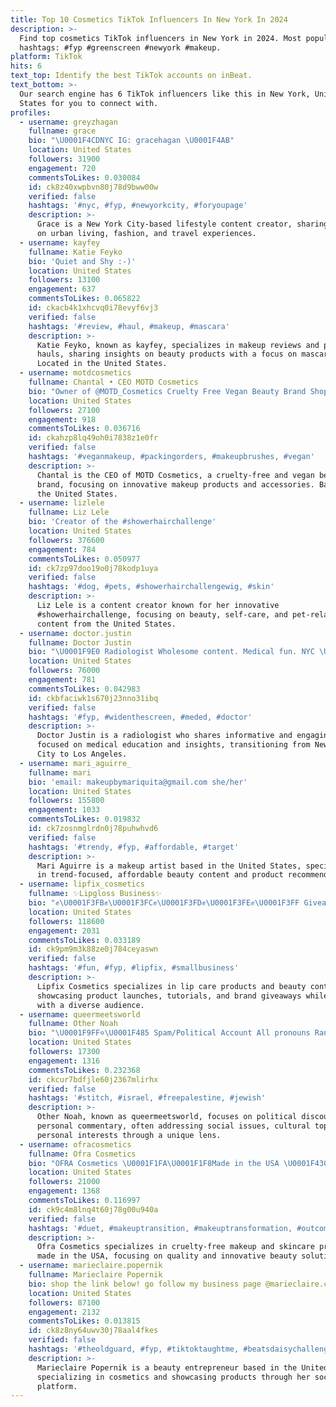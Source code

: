 ```yaml
---
title: Top 10 Cosmetics TikTok Influencers In New York In 2024
description: >-
  Find top cosmetics TikTok influencers in New York in 2024. Most popular
  hashtags: #fyp #greenscreen #newyork #makeup.
platform: TikTok
hits: 6
text_top: Identify the best TikTok accounts on inBeat.
text_bottom: >-
  Our search engine has 6 TikTok influencers like this in New York, United
  States for you to connect with.
profiles:
  - username: greyzhagan
    fullname: grace
    bio: "\U0001F4CDNYC IG: gracehagan \U0001F4AB"
    location: United States
    followers: 31900
    engagement: 720
    commentsToLikes: 0.030084
    id: ck8z40xwpbvn80j78d9bww00w
    verified: false
    hashtags: '#nyc, #fyp, #newyorkcity, #foryoupage'
    description: >-
      Grace is a New York City-based lifestyle content creator, sharing insights
      on urban living, fashion, and travel experiences.
  - username: kayfey
    fullname: Katie Feyko
    bio: 'Quiet and Shy :-)'
    location: United States
    followers: 13100
    engagement: 637
    commentsToLikes: 0.065822
    id: ckacb4k1xhcvq0i78evyf6vj3
    verified: false
    hashtags: '#review, #haul, #makeup, #mascara'
    description: >-
      Katie Feyko, known as kayfey, specializes in makeup reviews and product
      hauls, sharing insights on beauty products with a focus on mascara.
      Located in the United States.
  - username: motdcosmetics
    fullname: Chantal • CEO MOTD Cosmetics
    bio: "Owner of @MOTD_Cosmetics Cruelty Free Vegan Beauty Brand Shop Here\U0001F447\U0001F3FC"
    location: United States
    followers: 27100
    engagement: 918
    commentsToLikes: 0.036716
    id: ckahzp8lq49oh0i7838z1e0fr
    verified: false
    hashtags: '#veganmakeup, #packingorders, #makeupbrushes, #vegan'
    description: >-
      Chantal is the CEO of MOTD Cosmetics, a cruelty-free and vegan beauty
      brand, focusing on innovative makeup products and accessories. Based in
      the United States.
  - username: lizlele
    fullname: Liz Lele
    bio: 'Creator of the #showerhairchallenge'
    location: United States
    followers: 376600
    engagement: 784
    commentsToLikes: 0.050977
    id: ck7zp97doo19o0j78kodp1uya
    verified: false
    hashtags: '#dog, #pets, #showerhairchallengewig, #skin'
    description: >-
      Liz Lele is a content creator known for her innovative
      #showerhairchallenge, focusing on beauty, self-care, and pet-related
      content from the United States.
  - username: doctor.justin
    fullname: Doctor Justin
    bio: "\U0001F9E0 Radiologist Wholesome content. Medical fun. NYC \U0001F51C LA"
    location: United States
    followers: 76000
    engagement: 781
    commentsToLikes: 0.042983
    id: ckbfaciwk1s670j23nno31ibq
    verified: false
    hashtags: '#fyp, #widenthescreen, #meded, #doctor'
    description: >-
      Doctor Justin is a radiologist who shares informative and engaging content
      focused on medical education and insights, transitioning from New York
      City to Los Angeles.
  - username: mari_aguirre_
    fullname: mari
    bio: 'email: makeupbymariquita@gmail.com she/her'
    location: United States
    followers: 155800
    engagement: 1033
    commentsToLikes: 0.019832
    id: ck7zosnmglrdn0j78puhwhvd6
    verified: false
    hashtags: '#trendy, #fyp, #affordable, #target'
    description: >-
      Mari Aguirre is a makeup artist based in the United States, specializing
      in trend-focused, affordable beauty content and product recommendations.
  - username: lipfix_cosmetics
    fullname: ✨Lipgloss Business✨
    bio: "✊\U0001F3FB✊\U0001F3FC✊\U0001F3FD✊\U0001F3FE✊\U0001F3FF Giveaway at 150k\U0001F496 Insta⬆️ YouTube: Lipfix Cosmetics"
    location: United States
    followers: 118600
    engagement: 2031
    commentsToLikes: 0.033189
    id: ck9pm9m3k88ze0j784ceyaswn
    verified: false
    hashtags: '#fun, #fyp, #lipfix, #smallbusiness'
    description: >-
      Lipfix Cosmetics specializes in lip care products and beauty content,
      showcasing product launches, tutorials, and brand giveaways while engaging
      with a diverse audience.
  - username: queermeetsworld
    fullname: Other Noah
    bio: "\U0001F9FF✡️\U0001F485 Spam/Political Account All pronouns Random crap main: cosmeticswithnoah"
    location: United States
    followers: 17300
    engagement: 1316
    commentsToLikes: 0.232368
    id: ckcur7bdfjle60j2367mlirhx
    verified: false
    hashtags: '#stitch, #israel, #freepalestine, #jewish'
    description: >-
      Other Noah, known as queermeetsworld, focuses on political discourse and
      personal commentary, often addressing social issues, cultural topics, and
      personal interests through a unique lens.
  - username: ofracosmetics
    fullname: Ofra Cosmetics
    bio: "OFRA Cosmetics \U0001F1FA\U0001F1F8Made in the USA \U0001F430Cruelty-Free Cosmetics \U0001F497Makeup & Skincare"
    location: United States
    followers: 21000
    engagement: 1368
    commentsToLikes: 0.116997
    id: ck9c4m8lnq4t60j78g00u940a
    verified: false
    hashtags: '#duet, #makeuptransition, #makeuptransformation, #outcome'
    description: >-
      Ofra Cosmetics specializes in cruelty-free makeup and skincare products
      made in the USA, focusing on quality and innovative beauty solutions.
  - username: marieclaire.popernik
    fullname: Marieclaire Popernik
    bio: shop the link below! go follow my business page @marieclaire.cosmetics
    location: United States
    followers: 87100
    engagement: 2132
    commentsToLikes: 0.013815
    id: ck8z8ny64uwv30j78aal4fkes
    verified: false
    hashtags: '#theoldguard, #fyp, #tiktoktaughtme, #beatsdaisychallenge'
    description: >-
      Marieclaire Popernik is a beauty entrepreneur based in the United States,
      specializing in cosmetics and showcasing products through her social media
      platform.
---
```


